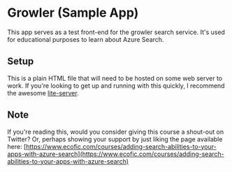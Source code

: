# Growler (Sample App)
This app serves as a test front-end for the growler search service.
It's used for educational purposes to learn about Azure Search.

## Setup
This is a plain HTML file that will need to be hosted on some web server to work.
If you're looking to get up and running with this quickly, I recommend the awesome [lite-server](https://github.com/johnpapa/lite-server).

## Note
If you're reading this, would you consider giving this course a shout-out on Twitter?
Or, perhaps showing your support by just liking the page available here:
[https://www.ecofic.com/courses/adding-search-abilities-to-your-apps-with-azure-search](https://www.ecofic.com/courses/adding-search-abilities-to-your-apps-with-azure-search)

